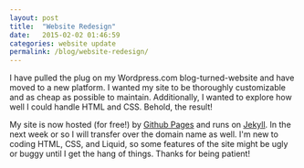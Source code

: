 ```yaml
---
layout: post
title:  "Website Redesign"
date:   2015-02-02 01:46:59
categories: website update
permalink: /blog/website-redesign/
---
```

I have pulled the plug on my Wordpress.com blog-turned-website and have moved to a new platform. I wanted my site to be thoroughly customizable and as cheap as possible to maintain. Additionally, I wanted to explore how well I could handle HTML and CSS. Behold, the result!

My site is now hosted (for free!) by [Github Pages](https://pages.github.com/) and runs on [Jekyll](http://jekyllrb.com/). In the next week or so I will transfer over the domain name as well. I'm new to coding HTML, CSS, and Liquid, so some features of the site might be ugly or buggy until I get the hang of things. Thanks for being patient!